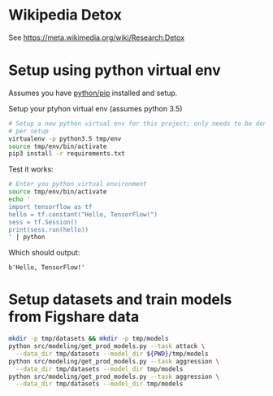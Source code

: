 # Wikipedia Detox

See https://meta.wikimedia.org/wiki/Research:Detox

# Setup using python virtual env

Assumes you have [python/pip](https://docs.python.org/3/installing/)
installed and setup.

Setup your ptyhon virtual env (assumes python 3.5)

```bash
# Setup a new python virtual env for this project; only needs to be done once
# per setup
virtualenv -p python3.5 tmp/env
source tmp/env/bin/activate
pip3 install -r requirements.txt
```

Test it works:

```bash
# Enter you python virtual environment
source tmp/env/bin/activate
echo '
import tensorflow as tf
hello = tf.constant("Hello, TensorFlow!")
sess = tf.Session()
print(sess.run(hello))
' | python
```

Which should output:

```
b'Hello, TensorFlow!'
```

# Setup datasets and train models from Figshare data

```bash
mkdir -p tmp/datasets && mkdir -p tmp/models
python src/modeling/get_prod_models.py --task attack \
  --data_dir tmp/datasets --model_dir ${PWD}/tmp/models
python src/modeling/get_prod_models.py --task aggression \
  --data_dir tmp/datasets --model_dir tmp/models
python src/modeling/get_prod_models.py --task aggression \
  --data_dir tmp/datasets --model_dir tmp/models
```
